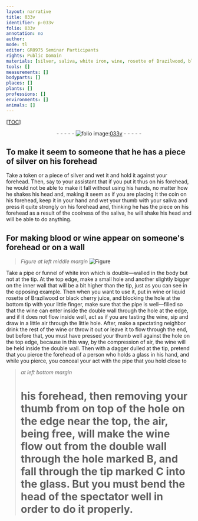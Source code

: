 ```yaml
---
layout: narrative
title: 033v
identifier: p-033v
folio: 033v
annotation: no
author:
mode: tl
editor: GR8975 Seminar Participants
rights: Public Domain
materials: [silver, saliva, white iron, wine, rosette of Brazilwood, black cherry juice]
tools: []
measurements: []
bodyparts: []
places: []
plants: []
professions: []
environments: []
animals: []
---
```


<p><a href="{{ site.baseurl }}/diplomatic/">[TOC]</a></p><div class="folio" align="center">- - - - - <a href="http://gallica.bnf.fr/ark:/12148/btv1b10500001g/f72.image" target="_blank"><img src="https://cu-mkp.github.io/2017-workshop-edition/assets/photo-icon.png" alt="folio image: " style="display:inline-block; margin-bottom:-3px;"/>033v</a> - - - - - </div>  
  

## To make it seem to someone that he has a piece of silver on his forehead

 
Take a token or a piece of <span class="m">silver</span> and wet it and hold it against your forehead. Then, say to your assistant that if you put it thus on his forehead, he would not be able to make it fall without using his hands, no matter how he shakes his head and, making it seem as if you are placing it <span class="sup">the coin</span> on his forehead, keep it in your hand and wet your thumb with your <span class="m">saliva</span> and press it quite strongly on his forehead and, thinking he has the piece on his forehead as a result of the coolness of the <span class="m">saliva</span>, he will shake his head and will be able to do anything.
 
 
  

## For making blood or wine appear on someone's forehead or on a wall

 
> *Figure*
> *at left middle margin*
> <a href="https://drive.google.com/open?id=0B9-oNrvWdlO5MXk2RzNQdF9aeDg" target="_blank"><img src="https://cu-mkp.github.io/GR8975-edition/assets/photo-icon.png" alt="Figure" style="display:inline-block; margin-bottom:-3px;"/></a>
 
Take a pipe or funnel of <span class="m">white iron</span> which is double—walled in the body but not at the tip. At the top edge, make a small hole and another slightly bigger on the inner wall that will be a bit higher than the tip, just as you can see in the opposing example. Then when you want to use it, <span class="sup">put</span> in <span class="m">wine</span> or liquid <span class="m">rosette of Brazilwood</span> or <span class="m">black cherry juice</span>, and blocking the hole at the bottom tip with your little finger, make sure that the pipe is well—filled so that the <span class="m">wine</span> can enter inside the double wall through the hole at the edge, and if it does not flow inside well, act as if you are tasting the <span class="m">wine</span>, sip and draw in a little air through the little hole. After, make a spectating neighbor drink the rest of the <span class="m">wine</span> or throw it out or leave it to flow through the end, but before that, you must have pressed your thumb well against the hole on the top edge, because in this way, by the compression of air, the wine will be held inside the double wall. Then with a dagger dulled at the tip, pretend that you pierce the forehead of a person who holds a glass in his hand, and while you pierce, you conceal your act with the pipe that you hold close to
 
> *at left bottom margin*
> 
> 
>   # his forehead, then removing your thumb from on top of the hole on the edge near the top, the air, being free, will make the <span class="m">wine</span> flow out from the double wall through the hole marked B, and fall through the tip marked C into the glass. But you must bend the head of the spectator well in order to do it properly.
 
